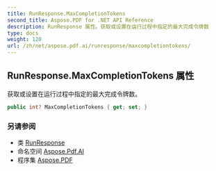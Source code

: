```yaml
---
title: RunResponse.MaxCompletionTokens
second_title: Aspose.PDF for .NET API Reference
description: RunResponse 属性。获取或设置在运行过程中指定的最大完成令牌数
type: docs
weight: 120
url: /zh/net/aspose.pdf.ai/runresponse/maxcompletiontokens/
---
```

## RunResponse.MaxCompletionTokens 属性

获取或设置在运行过程中指定的最大完成令牌数。

```csharp
public int? MaxCompletionTokens { get; set; }
```

### 另请参阅

* 类 [RunResponse](../)
* 命名空间 [Aspose.Pdf.AI](../../../aspose.pdf.ai/)
* 程序集 [Aspose.PDF](../../../)